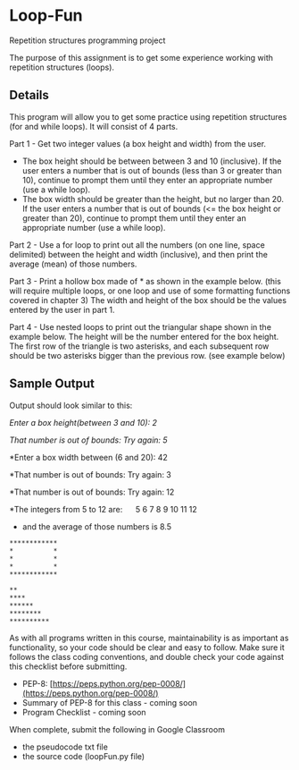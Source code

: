 # Loop-Fun
Repetition structures programming project

The purpose of this assignment is to get some experience working with repetition structures (loops).

## Details

This program will allow you to get some practice using repetition structures (for and while loops).  It will consist of 4 parts.

Part 1 - Get two integer values (a box height and width) from the user.
- The box height should be between between 3 and 10 (inclusive).  If the user enters a number that is out of bounds (less than 3 or greater than 10), continue to prompt them until they enter an appropriate number (use a while loop).
- The box width should be greater than the height, but no larger than 20. If the user enters a number that is out of bounds (<= the box height or greater than 20), continue to prompt them until they enter an appropriate number (use a while loop).

Part 2 - Use a for loop to print out all the numbers (on one line, space delimited) between the 
height and width (inclusive), and then print the average (mean) of those numbers.  

Part 3 - Print a hollow box made of * as shown in the example below. (this will require multiple
loops, or one loop and use of some formatting functions covered in chapter 3)  The width and height of the box should be the values entered by the user in part 1.

Part 4 - Use nested loops to print out the triangular shape shown in the example below. 
The height will be the number entered for the box height.  The first row of the triangle is two asterisks, and each subsequent row should be two asterisks bigger than the previous row.  (see example below)

## Sample Output

Output should look similar to this:

*Enter a box height(between 3 and 10): 2*

*That number is out of bounds: Try again: 5*

*Enter a box width between (6 and 20): 42

*That number is out of bounds: Try again: 3

*That number is out of bounds: Try again: 12 

*The integers from 5 to 12 are:
&nbsp;&nbsp;&nbsp;&nbsp; 5 6 7 8 9 10 11 12 
* and the average of those numbers is 8.5
```
************
*          *
*          *
*          *
************
```
```
**
****
******
********
**********
```

As with all programs written in this course, maintainability is as important as functionality, so your code should be clear and easy to follow. Make sure it follows the class coding conventions, and double check your code against this checklist before submitting.

- PEP-8: [https://peps.python.org/pep-0008/](https://peps.python.org/pep-0008/)
- Summary of PEP-8 for this class - coming soon
- Program Checklist - coming soon

When complete, submit the following in Google Classroom
- the pseudocode txt file
- the source code (loopFun.py file)

